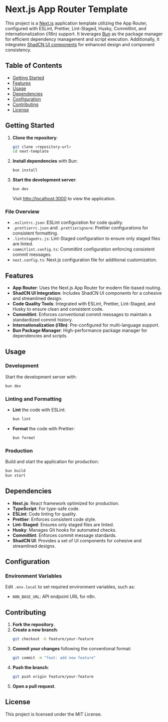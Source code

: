 
# Next.js App Router Template

This project is a [Next.js](https://nextjs.org) application template utilizing the App Router, configured with ESLint, Prettier, Lint-Staged, Husky, Commitlint, and internationalization (i18n) support. It leverages [Bun](https://bun.sh) as the package manager for efficient dependency management and script execution. Additionally, it integrates [ShadCN UI components](https://ui.shadcn.com/) for enhanced design and component consistency.

## Table of Contents

- [Getting Started](#getting-started)
- [Features](#features)
- [Usage](#usage)
- [Dependencies](#dependencies)
- [Configuration](#configuration)
- [Contributing](#contributing)
- [License](#license)

## Getting Started

1. **Clone the repository**:
   ```bash
   git clone <repository-url>
   cd next-template
   ```

2. **Install dependencies** with Bun:
   ```bash
   bun install
   ```

3. **Start the development server**:
   ```bash
   bun dev
   ```

   Visit [http://localhost:3000](http://localhost:3000) to view the application.

### File Overview

- `.eslintrc.json`: ESLint configuration for code quality.
- `.prettierrc.json` and `.prettierignore`: Prettier configurations for consistent formatting.
- `.lintstagedrc.js`: Lint-Staged configuration to ensure only staged files are linted.
- `commitlint.config.ts`: Commitlint configuration enforcing consistent commit messages.
- `next.config.ts`: Next.js configuration file for additional customization.

## Features

- **App Router**: Uses the Next.js App Router for modern file-based routing.
- **ShadCN UI Integration**: Includes ShadCN UI components for a cohesive and streamlined design.
- **Code Quality Tools**: Integrated with ESLint, Prettier, Lint-Staged, and Husky to ensure clean and consistent code.
- **Commitlint**: Enforces conventional commit messages to maintain a standardized commit history.
- **Internationalization (i18n)**: Pre-configured for multi-language support.
- **Bun Package Manager**: High-performance package manager for dependencies and scripts.

## Usage

### Development
Start the development server with:

```bash
bun dev
```

### Linting and Formatting
- **Lint** the code with ESLint:
  ```bash
  bun lint
  ```
- **Format** the code with Prettier:
  ```bash
  bun format
  ```

### Production
Build and start the application for production:
```bash
bun build
bun start
```

## Dependencies

- **Next.js**: React framework optimized for production.
- **TypeScript**: For type-safe code.
- **ESLint**: Code linting for quality.
- **Prettier**: Enforces consistent code style.
- **Lint-Staged**: Ensures only staged files are linted.
- **Husky**: Manages Git hooks for automated checks.
- **Commitlint**: Enforces commit message standards.
- **ShadCN UI**: Provides a set of UI components for cohesive and streamlined designs.

## Configuration

### Environment Variables
Edit `.env.local` to set required environment variables, such as:

- `N8N_BASE_URL`: API endpoint URL for n8n.

## Contributing

1. **Fork the repository**.
2. **Create a new branch**:
   ```bash
   git checkout -b feature/your-feature
   ```
3. **Commit your changes** following the conventional format:
   ```bash
   git commit -m "feat: add new feature"
   ```
4. **Push the branch**:
   ```bash
   git push origin feature/your-feature
   ```
5. **Open a pull request**.

## License

This project is licensed under the MIT License.